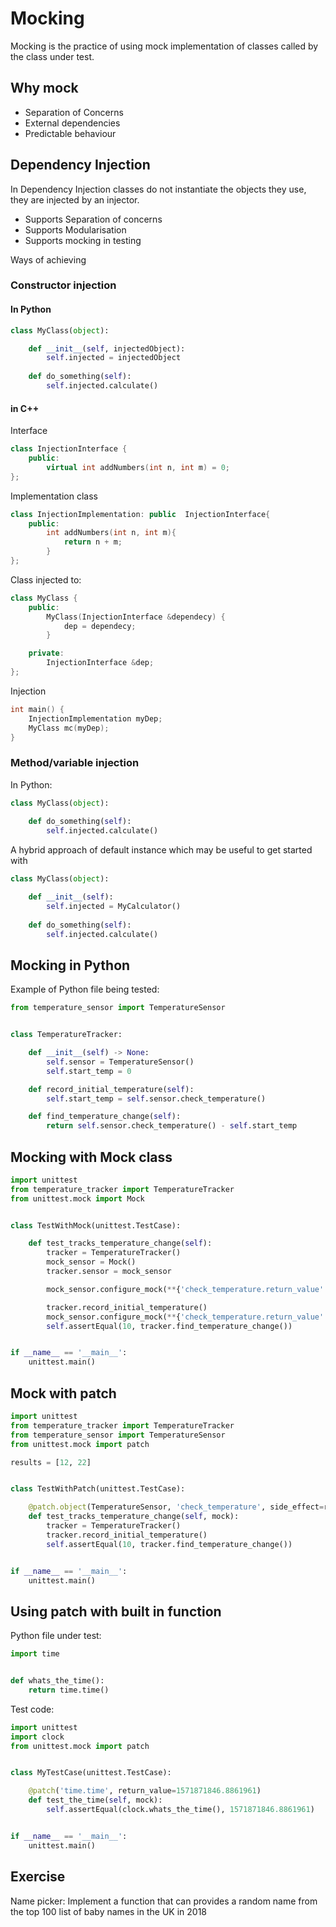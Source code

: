# Mocking
Mocking is the practice of using mock implementation of classes called by the class under test.

## Why mock
- Separation of Concerns
- External dependencies
- Predictable behaviour

## Dependency Injection 
In Dependency Injection classes do not instantiate the objects they use, they are injected by an injector. 
- Supports Separation of concerns
- Supports Modularisation
- Supports mocking in testing

Ways of achieving
### Constructor injection

#### In Python
```python
class MyClass(object):

    def __init__(self, injectedObject):
        self.injected = injectedObject
    
    def do_something(self):
        self.injected.calculate()
```
#### in C++
Interface
```c++ 
class InjectionInterface {
    public:
        virtual int addNumbers(int n, int m) = 0;
};

```
Implementation class
```c++
class InjectionImplementation: public  InjectionInterface{
    public:
        int addNumbers(int n, int m){
            return n + m;
        }
};

```

Class injected to:
```c++
class MyClass {
    public:
        MyClass(InjectionInterface &dependecy) {
            dep = dependecy;
        }

    private:
        InjectionInterface &dep;
};
```
Injection
```c++
int main() {
    InjectionImplementation myDep;
    MyClass mc(myDep);
}
```

### Method/variable injection
In Python:
```python
class MyClass(object):
    
    def do_something(self):
        self.injected.calculate()

```

A hybrid approach of default instance which may be useful to get started with
```python
class MyClass(object):

    def __init__(self):
        self.injected = MyCalculator()
    
    def do_something(self):
        self.injected.calculate()

```

## Mocking in Python

Example of Python file being tested:
```python
from temperature_sensor import TemperatureSensor


class TemperatureTracker:

    def __init__(self) -> None:
        self.sensor = TemperatureSensor()
        self.start_temp = 0

    def record_initial_temperature(self):
        self.start_temp = self.sensor.check_temperature()

    def find_temperature_change(self):
        return self.sensor.check_temperature() - self.start_temp
```

## Mocking with Mock class
```python
import unittest
from temperature_tracker import TemperatureTracker
from unittest.mock import Mock


class TestWithMock(unittest.TestCase):

    def test_tracks_temperature_change(self):
        tracker = TemperatureTracker()
        mock_sensor = Mock()
        tracker.sensor = mock_sensor

        mock_sensor.configure_mock(**{'check_temperature.return_value': 12})

        tracker.record_initial_temperature()
        mock_sensor.configure_mock(**{'check_temperature.return_value': 22})
        self.assertEqual(10, tracker.find_temperature_change())


if __name__ == '__main__':
    unittest.main()

```

## Mock with patch
```python
import unittest
from temperature_tracker import TemperatureTracker
from temperature_sensor import TemperatureSensor
from unittest.mock import patch

results = [12, 22]


class TestWithPatch(unittest.TestCase):

    @patch.object(TemperatureSensor, 'check_temperature', side_effect=results)
    def test_tracks_temperature_change(self, mock):
        tracker = TemperatureTracker()
        tracker.record_initial_temperature()
        self.assertEqual(10, tracker.find_temperature_change())


if __name__ == '__main__':
    unittest.main()

```

## Using patch with built in function
Python file under test:
```python
import time


def whats_the_time():
    return time.time()
```
Test code:
```python
import unittest
import clock
from unittest.mock import patch


class MyTestCase(unittest.TestCase):

    @patch('time.time', return_value=1571871846.8861961)
    def test_the_time(self, mock):
        self.assertEqual(clock.whats_the_time(), 1571871846.8861961)


if __name__ == '__main__':
    unittest.main()
```
## Exercise
Name picker:
Implement a function that can provides a random name from the top 100 list of baby names in the UK in 2018